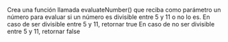 Crea una función llamada evaluateNumber() que reciba como parámetro un número para evaluar si un número es divisible entre 5 y 11 o no lo es.
En caso de ser divisible entre 5 y 11, retornar true
En caso de no ser divisible entre 5 y 11, retornar false
